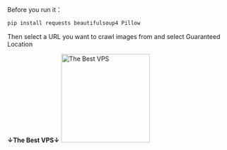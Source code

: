 Before you run it：
```bash
pip install requests beautifulsoup4 Pillow
```
Then select a URL you want to crawl images from and select Guaranteed Location

**↓The Best VPS↓**
<a href="https://www.vultr.com/?ref=9581345">
    <img src="https://i.ibb.co/yScLj04/R.png" width="200" alt="The Best VPS">
</a>
